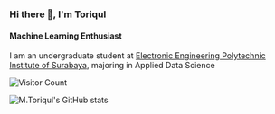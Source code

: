 ### Hi there 👋, I'm Toriqul
#### Machine Learning Enthusiast

I am an undergraduate student at [Electronic Engineering Polytechnic Institute of Surabaya](https://pens.ac.id/), majoring in Applied Data Science

![Visitor Count](https://profile-counter.glitch.me/tmuchlissin/count.svg)

![M.Toriqul's GitHub stats](https://github-readme-stats.vercel.app/api?username=tmuchlissin&show_icons=true&theme=transparent)



